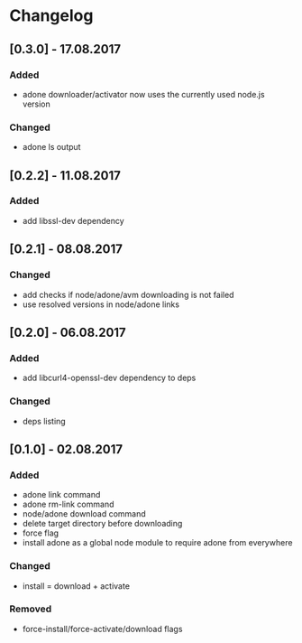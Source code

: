 # Changelog

## [0.3.0] - 17.08.2017
### Added
- adone downloader/activator now uses the currently used node.js version

### Changed
- adone ls output

## [0.2.2] - 11.08.2017
### Added
- add libssl-dev dependency

## [0.2.1] - 08.08.2017
### Changed
- add checks if node/adone/avm downloading is not failed
- use resolved versions in node/adone links

## [0.2.0] - 06.08.2017
### Added
- add libcurl4-openssl-dev dependency to deps

### Changed
- deps listing

## [0.1.0] - 02.08.2017
### Added
- adone link command
- adone rm-link command
- node/adone download command
- delete target directory before downloading
- force flag
- install adone as a global node module to require adone from everywhere

### Changed
- install = download + activate

### Removed
- force-install/force-activate/download flags